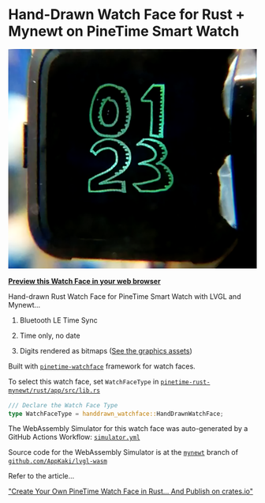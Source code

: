 # Hand-Drawn Watch Face for Rust + Mynewt on PineTime Smart Watch

![Hand-Drawn Watch Face for Rust + Mynewt on PineTime Smart Watch](watchface.png)

[__Preview this Watch Face in your web browser__](https://lupyuen.github.io/handdrawn-watchface/lvgl.html)

Hand-drawn Rust Watch Face for PineTime Smart Watch with LVGL and Mynewt...

1. Bluetooth LE Time Sync

1. Time only, no date

1. Digits rendered as bitmaps ([See the graphics assets](https://github.com/lupyuen/handdrawn-watchface/releases/tag/v1.0.0))

Built with [`pinetime-watchface`](https://crates.io/crates/pinetime-watchface) framework for watch faces.

To select this watch face, set `WatchFaceType` in [`pinetime-rust-mynewt/rust/app/src/lib.rs`](https://github.com/lupyuen/pinetime-rust-mynewt/blob/master/rust/app/src/lib.rs)

```rust
/// Declare the Watch Face Type
type WatchFaceType = handdrawn_watchface::HandDrawnWatchFace;
```

The WebAssembly Simulator for this watch face was auto-generated by a GitHub Actions Workflow: [`simulator.yml`](.github/workflows/simulator.yml)

Source code for the WebAssembly Simulator is at the [`mynewt`](https://github.com/AppKaki/lvgl-wasm/tree/mynewt) branch of [`github.com/AppKaki/lvgl-wasm`](https://github.com/AppKaki/lvgl-wasm/tree/mynewt)

Refer to the article...

["Create Your Own PineTime Watch Face in Rust... And Publish on crates.io"](https://lupyuen.github.io/pinetime-rust-mynewt/articles/watchface)
